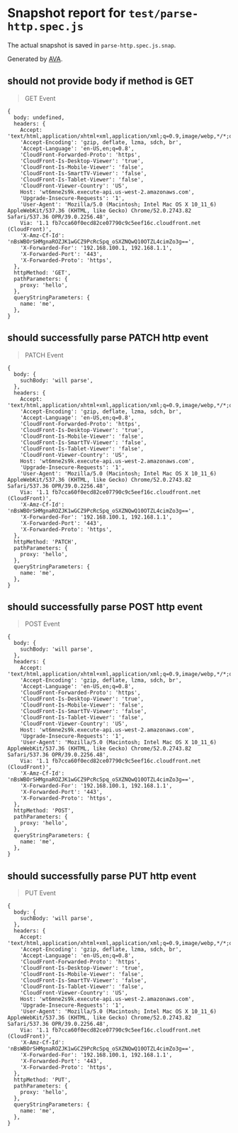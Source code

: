 # Snapshot report for `test/parse-http.spec.js`

The actual snapshot is saved in `parse-http.spec.js.snap`.

Generated by [AVA](https://avajs.dev).

## should not provide body if method is GET

> GET Event

    {
      body: undefined,
      headers: {
        Accept: 'text/html,application/xhtml+xml,application/xml;q=0.9,image/webp,*/*;q=0.8',
        'Accept-Encoding': 'gzip, deflate, lzma, sdch, br',
        'Accept-Language': 'en-US,en;q=0.8',
        'CloudFront-Forwarded-Proto': 'https',
        'CloudFront-Is-Desktop-Viewer': 'true',
        'CloudFront-Is-Mobile-Viewer': 'false',
        'CloudFront-Is-SmartTV-Viewer': 'false',
        'CloudFront-Is-Tablet-Viewer': 'false',
        'CloudFront-Viewer-Country': 'US',
        Host: 'wt6mne2s9k.execute-api.us-west-2.amazonaws.com',
        'Upgrade-Insecure-Requests': '1',
        'User-Agent': 'Mozilla/5.0 (Macintosh; Intel Mac OS X 10_11_6) AppleWebKit/537.36 (KHTML, like Gecko) Chrome/52.0.2743.82 Safari/537.36 OPR/39.0.2256.48',
        Via: '1.1 fb7cca60f0ecd82ce07790c9c5eef16c.cloudfront.net (CloudFront)',
        'X-Amz-Cf-Id': 'nBsWBOrSHMgnaROZJK1wGCZ9PcRcSpq_oSXZNQwQ10OTZL4cimZo3g==',
        'X-Forwarded-For': '192.168.100.1, 192.168.1.1',
        'X-Forwarded-Port': '443',
        'X-Forwarded-Proto': 'https',
      },
      httpMethod: 'GET',
      pathParameters: {
        proxy: 'hello',
      },
      queryStringParameters: {
        name: 'me',
      },
    }

## should successfully parse PATCH http event

> PATCH Event

    {
      body: {
        suchBody: 'will parse',
      },
      headers: {
        Accept: 'text/html,application/xhtml+xml,application/xml;q=0.9,image/webp,*/*;q=0.8',
        'Accept-Encoding': 'gzip, deflate, lzma, sdch, br',
        'Accept-Language': 'en-US,en;q=0.8',
        'CloudFront-Forwarded-Proto': 'https',
        'CloudFront-Is-Desktop-Viewer': 'true',
        'CloudFront-Is-Mobile-Viewer': 'false',
        'CloudFront-Is-SmartTV-Viewer': 'false',
        'CloudFront-Is-Tablet-Viewer': 'false',
        'CloudFront-Viewer-Country': 'US',
        Host: 'wt6mne2s9k.execute-api.us-west-2.amazonaws.com',
        'Upgrade-Insecure-Requests': '1',
        'User-Agent': 'Mozilla/5.0 (Macintosh; Intel Mac OS X 10_11_6) AppleWebKit/537.36 (KHTML, like Gecko) Chrome/52.0.2743.82 Safari/537.36 OPR/39.0.2256.48',
        Via: '1.1 fb7cca60f0ecd82ce07790c9c5eef16c.cloudfront.net (CloudFront)',
        'X-Amz-Cf-Id': 'nBsWBOrSHMgnaROZJK1wGCZ9PcRcSpq_oSXZNQwQ10OTZL4cimZo3g==',
        'X-Forwarded-For': '192.168.100.1, 192.168.1.1',
        'X-Forwarded-Port': '443',
        'X-Forwarded-Proto': 'https',
      },
      httpMethod: 'PATCH',
      pathParameters: {
        proxy: 'hello',
      },
      queryStringParameters: {
        name: 'me',
      },
    }

## should successfully parse POST http event

> POST Event

    {
      body: {
        suchBody: 'will parse',
      },
      headers: {
        Accept: 'text/html,application/xhtml+xml,application/xml;q=0.9,image/webp,*/*;q=0.8',
        'Accept-Encoding': 'gzip, deflate, lzma, sdch, br',
        'Accept-Language': 'en-US,en;q=0.8',
        'CloudFront-Forwarded-Proto': 'https',
        'CloudFront-Is-Desktop-Viewer': 'true',
        'CloudFront-Is-Mobile-Viewer': 'false',
        'CloudFront-Is-SmartTV-Viewer': 'false',
        'CloudFront-Is-Tablet-Viewer': 'false',
        'CloudFront-Viewer-Country': 'US',
        Host: 'wt6mne2s9k.execute-api.us-west-2.amazonaws.com',
        'Upgrade-Insecure-Requests': '1',
        'User-Agent': 'Mozilla/5.0 (Macintosh; Intel Mac OS X 10_11_6) AppleWebKit/537.36 (KHTML, like Gecko) Chrome/52.0.2743.82 Safari/537.36 OPR/39.0.2256.48',
        Via: '1.1 fb7cca60f0ecd82ce07790c9c5eef16c.cloudfront.net (CloudFront)',
        'X-Amz-Cf-Id': 'nBsWBOrSHMgnaROZJK1wGCZ9PcRcSpq_oSXZNQwQ10OTZL4cimZo3g==',
        'X-Forwarded-For': '192.168.100.1, 192.168.1.1',
        'X-Forwarded-Port': '443',
        'X-Forwarded-Proto': 'https',
      },
      httpMethod: 'POST',
      pathParameters: {
        proxy: 'hello',
      },
      queryStringParameters: {
        name: 'me',
      },
    }

## should successfully parse PUT http event

> PUT Event

    {
      body: {
        suchBody: 'will parse',
      },
      headers: {
        Accept: 'text/html,application/xhtml+xml,application/xml;q=0.9,image/webp,*/*;q=0.8',
        'Accept-Encoding': 'gzip, deflate, lzma, sdch, br',
        'Accept-Language': 'en-US,en;q=0.8',
        'CloudFront-Forwarded-Proto': 'https',
        'CloudFront-Is-Desktop-Viewer': 'true',
        'CloudFront-Is-Mobile-Viewer': 'false',
        'CloudFront-Is-SmartTV-Viewer': 'false',
        'CloudFront-Is-Tablet-Viewer': 'false',
        'CloudFront-Viewer-Country': 'US',
        Host: 'wt6mne2s9k.execute-api.us-west-2.amazonaws.com',
        'Upgrade-Insecure-Requests': '1',
        'User-Agent': 'Mozilla/5.0 (Macintosh; Intel Mac OS X 10_11_6) AppleWebKit/537.36 (KHTML, like Gecko) Chrome/52.0.2743.82 Safari/537.36 OPR/39.0.2256.48',
        Via: '1.1 fb7cca60f0ecd82ce07790c9c5eef16c.cloudfront.net (CloudFront)',
        'X-Amz-Cf-Id': 'nBsWBOrSHMgnaROZJK1wGCZ9PcRcSpq_oSXZNQwQ10OTZL4cimZo3g==',
        'X-Forwarded-For': '192.168.100.1, 192.168.1.1',
        'X-Forwarded-Port': '443',
        'X-Forwarded-Proto': 'https',
      },
      httpMethod: 'PUT',
      pathParameters: {
        proxy: 'hello',
      },
      queryStringParameters: {
        name: 'me',
      },
    }
